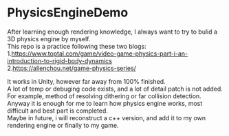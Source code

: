 # PhysicsEngineDemo

After learning enough rendering knowledge, I always want to try to bulid a 3D physics engine by myself.  
This repo is a practice following these two blogs:  
1.https://www.toptal.com/game/video-game-physics-part-i-an-introduction-to-rigid-body-dynamics  
2.https://allenchou.net/game-physics-series/  
  
It works in Unity, however far away from 100% finished.   
A lot of temp or debuging code exists, and a lot of detail patch is not added.  
For example, method of resolving dithering or far collision detection.  
Anyway it is enough for me to learn how physics engine works, most difficult and best part is completed.  
Maybe in future, i will reconstruct a c++ version, and add it to my own rendering engine or finally to my game.  
